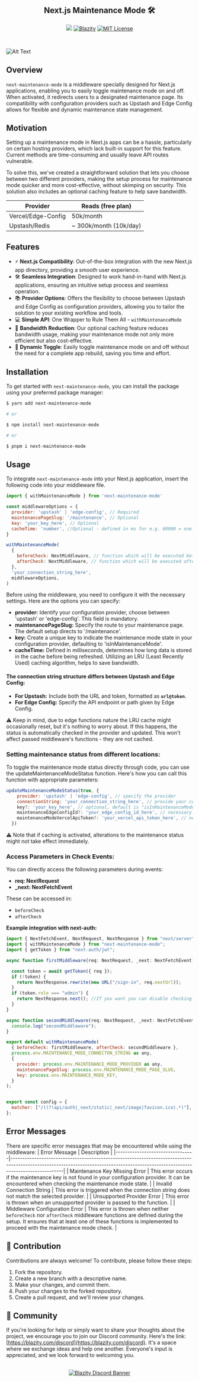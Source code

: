 <p align="center">
  <h2 align="center">Next.js Maintenance Mode 🛠️</h2>
  <p align="center">
<a href="https://github.com/Blazity/next-maintenance-mode" target="_blank"><img src="https://img.shields.io/badge/Next.js-Experts-yellowgreen.svg" style="display: inherit;"/></a>
<a href="https://github.com/Blazity/next-maintenance-mode" target="_blank"><img alt="Blazity" src="https://img.shields.io/badge/Author-Blazity-green.svg" style="display: inherit;"/></a>
<a href="https://opensource.org/licenses/MIT/" target="_blank"><img alt="MIT License" src="https://img.shields.io/badge/License-MIT-blue.svg" style="display: inherit;"/></a>
  </p>
  <br>
</p>

![Alt Text](https://github.com/Blazity/next-maintenance-mode/raw/main/gif.gif?raw=true 'example usage')

## Overview

`next-maintenance-mode` is a middleware specially designed for Next.js applications, enabling you to easily toggle maintenance mode on and off. When activated, it redirects users to a designated maintenance page. Its compatibility with configuration providers such as Upstash and Edge Config allows for flexible and dynamic maintenance state management.

## Motivation

Setting up a maintenance mode in Next.js apps can be a hassle, particularly on certain hosting providers, which lack built-in support for this feature. Current methods are time-consuming and usually leave API routes vulnerable.

To solve this, we've created a straightforward solution that lets you choose between two different providers, making the setup process for maintenance mode quicker and more cost-effective, without skimping on security. This solution also includes an optional caching feature to help save bandwidth.

| Provider           | Reads (free plan)      |
| ------------------ | ---------------------- |
| Vercel/Edge-Config | 50k/month              |
| Upstash/Redis      | ~ 300k/month (10k/day) |

## Features

- ⚡️ **Next.js Compatibility**: Out-of-the-box integration with the new Next.js app directory, providing a smooth user experience.
- 🛠️ **Seamless Integration**: Designed to work hand-in-hand with Next.js applications, ensuring an intuitive setup process and seamless operation.
- 📚 **Provider Options**: Offers the flexibility to choose between Upstash and Edge Config as configuration providers, allowing you to tailor the solution to your existing workflow and tools.
- 💻 **Simple API**: One Wrapper to Rule Them All - `withMaintenanceMode`
- 💾 **Bandwidth Reduction**: Our optional caching feature reduces bandwidth usage, making your maintenance mode not only more efficient but also cost-effective.
- 🔄 **Dynamic Toggle**: Easily toggle maintenance mode on and off without the need for a complete app rebuild, saving you time and effort.

## Installation

To get started with `next-maintenance-mode`, you can install the package using your preferred package manager:

```bash
$ yarn add next-maintenance-mode

# or

$ npm install next-maintenance-mode

# or

$ pnpm i next-maintenance-mode
```

## Usage

To integrate `next-maintenance-mode` into your Next.js application, insert the following code into your middleware file.

```javascript
import { withMaintenanceMode } from 'next-maintenance-mode'

const middlewareOptions = {
  provider: 'upstash' | 'edge-config', // Required
  maintenancePageSlug: '/maintenance', // Optional
  key: 'your_key_here', // Optional
  cacheTime: 'number', //Optional - defined in ms for e.g. 60000 = one minute
}

withMaintenanceMode(
  {
    beforeCheck: NextMiddleware, // function which will be executed before checking the maintenance mode (if an instance of NextResponse is returned, checking maintenance mode status & afterCheck is skipped) 
    afterCheck: NextMiddleware, // function which will be executed after checking the maintenance mode (only if maintenance mode status is set to false)
  },
  'your_connection_string_here',
  middlewareOptions,
)
```

Before using the middleware, you need to configure it with the necessary settings. Here are the options you can specify:

- **provider:** Identify your configuration provider, choose between 'upstash' or 'edge-config'. This field is mandatory.
- **maintenancePageSlug:** Specify the route to your maintenance page. The default setup directs to '/maintenance'.
- **key:** Create a unique key to indicate the maintenance mode state in your configuration provider, defaulting to 'isInMaintenanceMode'.
- **cacheTime:** Defined in milliseconds, determines how long data is stored in the cache before being refreshed. Utilizing an LRU (Least Recently Used) caching algorithm, helps to save bandwidth.

#### The connection string structure differs between Upstash and Edge Config:

- **For Upstash:** Include both the URL and token, formatted as **`url@token`**.
- **For Edge Config:** Specify the API endpoint or path given by Edge Config.

⚠️ Keep in mind, due to edge functions nature the LRU cache might occasionally reset, but it's nothing to worry about. If this happens, the status is automatically checked in the provider and updated. This won't affect passed middleware's functions - they are not cached.

### Setting maintenance status from different locations:

To toggle the maintenance mode status directly through code, you can use the updateMaintenanceModeStatus function. Here's how you can call this function with appropriate parameters:

```javascript
updateMaintenanceModeStatus(true, {
    provider: 'upstash' | 'edge-config', // specify the provider
    connectionString: 'your_connection_string_here', // provide your connection string
    key?: 'your_key_here', // optional, default is "isInMaintenanceMode"
    maintenanceEdgeConfigId?: 'your_edge_config_id_here', // necessary for edge-config provider
    maintenanceModeVercelApiToken?: 'your_vercel_api_token_here', // necessary for edge-config provider
  })
```

⚠️ Note that if caching is activated, alterations to the maintenance status might not take effect immediately.

### Access Parameters in Check Events:

You can directly access the following parameters during events:
- **req: NextRequest**
- **_next: NextFetchEvent**

These can be accessed in:
- `beforeCheck`
- `afterCheck`

**Example integration with next-auth:**
```javascript
import { NextFetchEvent, NextRequest, NextResponse } from "next/server";
import { withMaintenanceMode } from "next-maintenance-mode";
import { getToken } from "next-auth/jwt";

async function firstMiddleware(req: NextRequest, _next: NextFetchEvent) {

  const token = await getToken({ req });
  if (!token) {
    return NextResponse.rewrite(new URL("/sign-in", req.nextUrl));
  }
  if (token.role === "admin") {
    return NextResponse.next(); //If you want you can disable checking maintenance mode for users with an admin role
  }
}

async function secondMiddleware(req: NextRequest, _next: NextFetchEvent) {
  console.log("secondMiddleware");
}

export default withMaintenanceMode(
  { beforeCheck: firstMiddleware, afterCheck: secondMiddleware },
  process.env.MAINTENANCE_MODE_CONNECTON_STRING as any,
  {
    provider: process.env.MAINTENANCE_MODE_PROVIDER as any,
    maintenancePageSlug: process.env.MAINTENANCE_MODE_PAGE_SLUG,
    key: process.env.MAINTENANCE_MODE_KEY,
  }
);


export const config = {
  matcher: ["/((?!api/auth|_next/static|_next/image|favicon.ico).*)"],
};

```

## Error Messages

There are specific error messages that may be encountered while using the middleware:
| Error Message | Description |
|---------------------------------|----------------------------------------------------------------------------------------------------------------------------------------------------------------------------------|
| Maintenance Key Missing Error | This error occurs if the maintenance key is not found in your configuration provider. It can be encountered when checking the maintenance mode state. |
| Invalid Connection String | This error is triggered when the connection string does not match the selected provider. |
| Unsupported Provider Error | This error is thrown when an unsupported provider is passed to the function. |
| Middleware Configuration Error | This error is thrown when neither `beforeCheck` nor `afterCheck` middleware functions are defined during the setup. It ensures that at least one of these functions is implemented to proceed with the maintenance mode check. |

## 🙌 Contribution

Contributions are always welcome! To contribute, please follow these steps:

1. Fork the repository.
2. Create a new branch with a descriptive name.
3. Make your changes, and commit them.
4. Push your changes to the forked repository.
5. Create a pull request, and we'll review your changes.

## 📡 Community

If you're looking for help or simply want to share your thoughts about the project, we encourage you to join our Discord community. Here's the link: [https://blazity.com/discord](https://blazity.com/discord). It's a space where we exchange ideas and help one another. Everyone's input is appreciated, and we look forward to welcoming you.

<br />
<a href="https://blazity.com/discord" style="width: 100%; display: flex; justify-content: center;">
  <img src="https://discordapp.com/api/guilds/1111676875782234175/widget.png?style=banner2" alt="Blazity Discord Banner"/>
</a>
<br />
